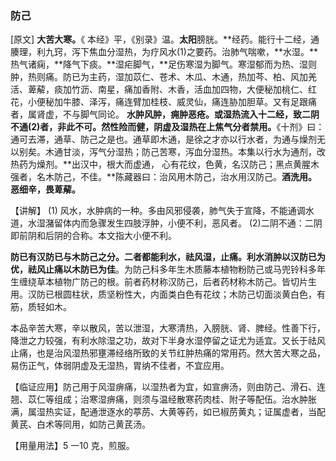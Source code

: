 ### **防己**

[原文] **大苦大寒。**《 本经》平，《别录》温。**太阳**膀胱。**经药。能行十二经，通腠理，利九窍，泻下焦血分湿热，为疗风水(1)之要药。治肺气喘嗽，**水湿。**热气诸痫，**降气下痰。**湿疟脚气，**足伤寒湿为脚气。寒湿郁而为热、湿则肿，热则痛。防已为主药，湿加苡仁、苍术、木瓜、木通，热加芩、柏、风加羌活、萆薢，痰加竹沥、南星，痛加香附、木香，活血加四物，大便秘加桃仁、红花，小便秘加牛膝、泽泻，痛连臂加桂枝、威灵仙，痛连胁加胆草。又有足跟痛者，属肾虚，不与脚气同论。 **水肿风肿，痈肿恶疮。或湿热流入十二经，致二阴不通(2)者，非此不可。然性险而健，阴虚及湿热在上焦气分者禁用。**《十剂》曰：通可去滞，通草、防己之是也。通草即木通，是徐之才亦以行水者，为通与燥剂无以别矣。木通甘淡，泻气分湿热；防己苦寒，泻血分湿热。本集以行水为通剂，改热药为燥剂。**出汉中，根大而虚通， 心有花纹，色黄，名汉防己；黑点黄腥木强者，名木防己，不佳。**陈藏器曰：治风用木防己，治水用汉防己。**酒洗用。恶细辛，畏萆薢。**

【讲解】 (1) 风水，水肿病的一种。多由风邪侵袭，肺气失于宣降，不能通调水道，水湿潴留体内而急骤发生四肢浮肿，小便不利，恶风者。    (2)二阴不通：二阴即前阴和后阴的合称。本文指大小便不利。

**防已有汉防已与木防己之分。二者都能利水，祛风湿，止痛。利水消肿以汉防已为优，祛风止痛以木防已为佳**。为防己科多年生木质藤本植物粉防己或马兜铃科多年生缠绕草本植物广防己的根。前者药材称汉防己，后者药材称木防己。皆切片生用。汉防已根圆柱状，质坚粉性大，内面类白色有花纹；木防己切面淡黄白色，有筋，质轻如木。

本品辛苦大寒，辛以散风，苦以泄湿，大寒清热，入膀胱、肾、脾经。性善下行，降泄之力较强，有利水除湿之功，故对下半身水湿停留之证尤为适宜。又长于祛风止痛，也是治风湿热邪壅滞经络所致的关节红肿热痛的常用药。然大苦大寒之品，易伤正气，体弱阴虚及无湿热，胃纳不佳者，不宜应用。

【临证应用】防己用于风湿痹痛，以湿热者为宜，如宣痹汤，则由防己、滑石、连翘、苡仁等组成；治寒湿痹痛，则须与温经散寒药肉桂、附子等配伍。治水肿胀满，属湿热实证，配通泄逐水的葶苈、大黄等药，如已椒苈黄丸；证属虚者，当配黄芪、白术等同用，如防己黄芪汤。

【用量用法】5 一10 克，煎服。
